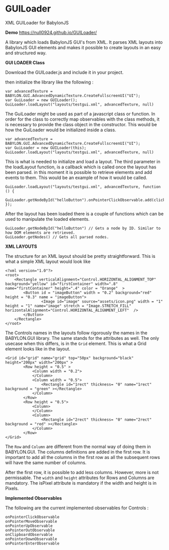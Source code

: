 # GUILoader
XML GUILoader for BabylonJS

**Demo**
https://null0924.github.io/GUILoader/

A library which loads BabylonJS GUI's from XML. It parses XML layouts into BabylonJS GUI elements and makes it possible to create layouts 
in an easy and structured way.

**GUI LOADER Class**

Download the GUILoader.js and include it in your project. 

then initialize the library like the following : 

```
var advancedTexture = BABYLON.GUI.AdvancedDynamicTexture.CreateFullscreenUI("UI");
var GuiLoader = new GUILoader();
GuiLoader.loadLayout("layouts/testgui.xml", advancedTexture, null)
```
The GuiLoader might be used as part of a javascript class or function. In order for the class to correctly map observables with the class methods, it is necessary to provide the class object in the constructor. This would be how the GuiLoader would be initialized inside a class.


```
var advancedTexture = BABYLON.GUI.AdvancedDynamicTexture.CreateFullscreenUI("UI");
var GuiLoader = new GUILoader(this);
GuiLoader.loadLayout("layouts/testgui.xml", advancedTexture, null)
```

This is what is needed to initialize and load a layout. The third parameter in the loadLayout function, is a callback which is called
once the layout has been parsed. in this moment it is possible to retrieve elements and add events to them. This would be an example
of how it would be called.

```
GuiLoader.loadLayout("layouts/testgui.xml", advancedTexture, function () {
    GuiLoader.getNodeById("helloButton").onPointerClickObservable.add(clickEvent);
});
```

After the layout has been loaded there is a couple of functions which can be used to manipulate the loaded elements. 

```
GuiLoader.getNodeById("helloButton") // Gets a node by ID. Similar to how DOM elements are retrieved.
GuiLoader.getNodes() // Gets all parsed nodes. 

```

**XML LAYOUTS**

The structure for an XML layout should be pretty straightforward. This is what a simple XML layout would look like 

```
<?xml version="1.0"?>
<root>
    <Rectangle verticalAlignment="Control.HORIZONTAL_ALIGNMENT_TOP" background="yellow" id="firstContainer" width=".8" name="firstContainer" height=".4" color = "Orange"  > 
        <Button id = "imageButton" width = "0.2" background="red" height = "0.3" name = "imageButton"> 
                <Image id="image" source="assets/icon.png" width = "1" height = "1" name="image" stretch = "Image.STRETCH_FILL" horizontalAlignment="Control.HORIZONTAL_ALIGNMENT_LEFT"  /> 
        </Button>  
    </Rectangle> 
</root>
```

The Controls names in the layouts follow rigorously the names in the BABYLON.GUI library. The same stands for the attributes as well. The
only usecase when this differs, is in the `Grid` element. This is what a Grid element looks like in the layout.

```
<Grid id="grid" name="grid" top="50px" background="black" height="200px" width="200px" >
        <Row height = "0.5" >
            <Column width = "0.2"> 
            </Column>
            <Column width = "0.5"> 
                <Rectangle id="1rect" thickness= "0" name="1rect" background = "green" ></Rectangle>
            </Column>
        </Row>
        <Row height = "0.5">
            <Column> 
            </Column>
            <Column> 
                <Rectangle id="2rect" thickness= "0" name="2rect" background = "red" ></Rectangle>
            </Column>
        </Row>
</Grid> 

```

The `Row` and `Column` are different from the normal way of doing them in BABYLON.GUI. The columns definitions are added in the first row. 
It is important to add all the columns in the first row as all the subsequent rows will have the same number of columns. 

After the first row, it is possible to add less columns. However, more is not permissable. The `width` and `height` attributes for Rows and Columns are mandatory. The isPixel attribute is mandatory if the width and height is in Pixels. 

**Implemented Observables**

The following are the current implemented observables for Controls :

```
onPointerClickObservable
onPointerMoveObservable
onPointerUpObservable
onPointerOutObservable
onClipboardObservable
onPointerDownObservable
onPointerEnterObservable
```
